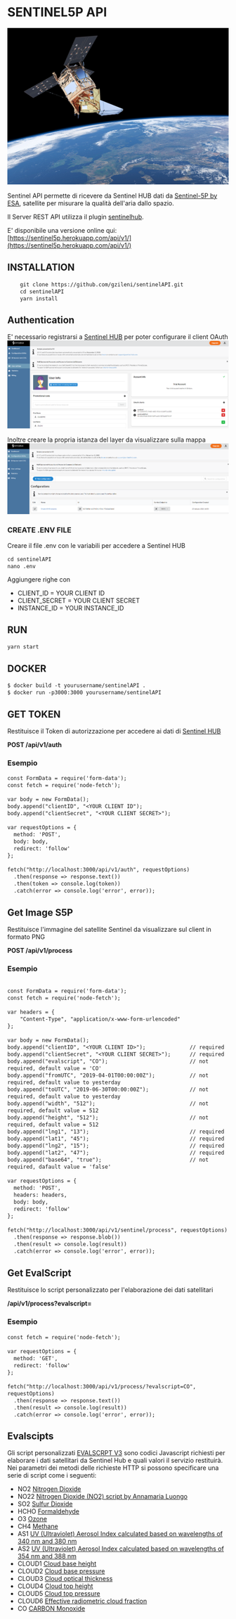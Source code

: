 
# SENTINEL5P API
![SENTINEL5P](./public/img/sentinel5p.jpg)

Sentinel API permette di ricevere da Sentinel HUB dati da [Sentinel-5P by ESA](http://www.tropomi.eu/data-products/level-2-products), satellite per misurare la qualità dell'aria dallo spazio.

Il Server REST API utilizza il plugin [sentinelhub](https://gzileni.github.io/sentinelHUB/).

E' disponibile una versione online qui: [https://sentinel5p.herokuapp.com/api/v1/](https://sentinel5p.herokuapp.com/api/v1/)

## INSTALLATION
```
    git clone https://github.com/gzileni/sentinelAPI.git
    cd sentinelAPI
    yarn install
```

## Authentication
E' necessario registrarsi a [Sentinel HUB](https://www.sentinel-hub.com/) per poter configurare il client OAuth
![dashboard2](./docs/img/dashboard2.png)

Inoltre creare la propria istanza del layer da visualizzare sulla mappa
![dashboard2](./docs/img/dashboard1.png)

### CREATE .ENV FILE
Creare il file .env con le variabili per accedere a Sentinel HUB

```
cd sentinelAPI
nano .env    
```
Aggiungere righe con 

- CLIENT_ID       =   YOUR CLIENT ID
- CLIENT_SECRET   =   YOUR CLIENT SECRET
- INSTANCE_ID     =   YOUR INSTANCE_ID

## RUN
```
yarn start
```

## DOCKER
```
$ docker build -t yourusername/sentinelAPI .
$ docker run -p3000:3000 yourusername/sentinelAPI
```

## GET TOKEN
Restituisce il Token di autorizzazione per accedere ai dati di [Sentinel HUB](https://www.sentinel-hub.com/)

**POST /api/v1/auth**

### Esempio

```
const FormData = require('form-data');
const fetch = require('node-fetch');

var body = new FormData();
body.append("clientID", "<YOUR CLIENT ID");
body.append("clientSecret", "<YOUR CLIENT SECRET>");

var requestOptions = {
  method: 'POST',
  body: body,
  redirect: 'follow'
};

fetch("http://localhost:3000/api/v1/auth", requestOptions)
  .then(response => response.text())
  .then(token => console.log(token))
  .catch(error => console.log('error', error));
```

## Get Image S5P
Restituisce l'immagine del satellite Sentinel da visualizzare sul client in formato PNG

**POST /api/v1/process**

### Esempio
```

const FormData = require('form-data');
const fetch = require('node-fetch');

var headers = {
    "Content-Type", "application/x-www-form-urlencoded"
};

var body = new FormData();
body.append("clientID", "<YOUR CLIENT ID>");              // required
body.append("clientSecret", "<YOUR CLIENT SECRET>");      // required
body.append("evalscript", "CO");                          // not required, default value = 'CO'
body.append("fromUTC", "2019-04-01T00:00:00Z");           // not required, default value to yesterday
body.append("toUTC", "2019-06-30T00:00:00Z");             // not required, default value to yesterday
body.append("width", "512");                              // not required, default value = 512
body.append("height", "512");                             // not required, default value = 512
body.append("lng1", "13");                                // required 
body.append("lat1", "45");                                // required
body.append("lng2", "15");                                // required
body.append("lat2", "47");                                // required
body.append("base64", "true");                            // not required, dafault value = 'false'

var requestOptions = {
  method: 'POST',
  headers: headers,
  body: body,
  redirect: 'follow'
};

fetch("http://localhost:3000/api/v1/sentinel/process", requestOptions)
  .then(response => response.blob())
  .then(result => console.log(result))
  .catch(error => console.log('error', error));
```

## Get EvalScript
Restituisce lo script personalizzato per l'elaborazione dei dati satellitari

**/api/v1/process?evalscript=**

### Esempio
```
const fetch = require('node-fetch');

var requestOptions = {
  method: 'GET',
  redirect: 'follow'
};

fetch("http://localhost:3000/api/v1/process/?evalscript=CO", requestOptions)
  .then(response => response.text())
  .then(result => console.log(result))
  .catch(error => console.log('error', error));
```

## Evalscipts
Gli script personalizzati [EVALSCRPT V3](https://docs.sentinel-hub.com/api/latest/evalscript/v3/) sono codici Javascript richiesti per elaborare i dati satellitari da Sentinel Hub e quali valori il servizio restituirà.
Nei parametri dei metodi delle richieste HTTP si possono specificare una serie di script come i seguenti:

- NO2      [Nitrogen Dioxide](http://www.tropomi.eu/data-products/nitrogen-dioxide)
- NO22     [Nitrogen Dioxide (NO2) script by Annamaria Luongo](https://custom-scripts.sentinel-hub.com/sentinel-5p/nitrogen_dioxide_tropospheric_column/)
- SO2      [Sulfur Dioxide](http://www.tropomi.eu/data-products/sulphur-dioxide)
- HCHO     [Formaldehyde](http://www.tropomi.eu/data-products/formaldehyde)
- O3       [Ozone](http://www.tropomi.eu/data-products/total-ozone-column)
- CH4      [Methane](http://www.tropomi.eu/data-products/methane)
- AS1      [UV (Ultraviolet) Aerosol Index calculated based on wavelengths of 340 nm and 380 nm](http://www.tropomi.eu/data-products/uv-aerosol-index)
- AS2      [UV (Ultraviolet) Aerosol Index calculated based on wavelengths of 354 nm and 388 nm](http://www.tropomi.eu/data-products/uv-aerosol-index)
- CLOUD1   [Cloud base height](http://www.tropomi.eu/data-products/carbon-monoxide)
- CLOUD2   [Cloud base pressure](http://www.tropomi.eu/data-products/carbon-monoxide)
- CLOUD3   [Cloud optical thickness](http://www.tropomi.eu/data-products/carbon-monoxide)
- CLOUD4   [Cloud top height](http://www.tropomi.eu/data-products/carbon-monoxide)
- CLOUD5   [Cloud top pressure](http://www.tropomi.eu/data-products/carbon-monoxide)
- CLOUD6   [Effective radiometric cloud fraction](http://www.tropomi.eu/data-products/carbon-monoxide)
- CO       [CARBON Monoxide](http://www.tropomi.eu/data-products/carbon-monoxide)
